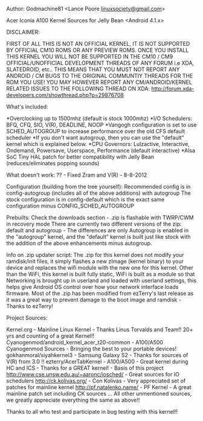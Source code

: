 Author: Godmachine81 <Lance Poore linuxsociety@gmail.com>

Acer Iconia A100 Kernel Sources for Jelly Bean <Android 4.1.x>

DISCLAIMER:

FIRST OF ALL THIS IS  NOT AN OFFICIAL KERNEL, IT IS NOT SUPPORTED BY OFFICIAL CM10 ROMS OR ANY PREVIEW ROMS.
ONCE YOU INSTALL THIS KERNEL YOU WILL NOT BE SUPPORTED IN THE CM10 / CM9 OFFICIAL/UNOFFICIAL DEVELOPMENT THREADS
OF ANY FORUM i.e XDA, SLATEDROID, etc.. THIS MEANS THAT YOU MUST NOT REPORT ANY ANDROID / CM BUGS TO THE ORIGINAL
COMMUNTIY THREADS FOR THE ROM YOU USE! YOU MAY HOWEVER REPORT ANY CM/ANDROID/KERNEL RELATED ISSUES TO THE FOLLOWING
THREAD ON XDA:  http://forum.xda-developers.com/showthread.php?p=29876708

What's included:

*Overclocking up to 1500mhz (default is stock 1000mhz)
*I/O Schedulers: BFQ, CFQ, SIO, V(R), DEADLINE, NOOP
*Vangogh configuration is set to use SCHED_AUTOGROUP to increase performance over the old CFS default scheduler
*If you don't want autogroup, then you can use the "default" kernel which is explained below. 
*CPU Governors: Lulzactive, Interactive, Ondemand, Powersave, Userspace, Performance (default interactive)
*Alsa SoC Tiny HAL patch for better compatibility with Jelly Bean (reduces/eliminates popping sounds)

What doesn't work:
?? - Fixed Zram and V(R) - 8-8-2012

Configuration (building from the tree yourself):
Recommended config is in config-autogroup (includes all of the above additions) with autogroup
The stock configuration is in config-default which is the exact same configuration minus CONFIG_SCHED_AUTOGROUP


Prebuilts:
Check the downloads section - .zip is flashable with TWRP/CWM in recovery mode
There are currently two different versions of the zip: default and autogroup - The differences are only 
Autogroup is enabled in the "autogroup" kernel, and the "default" kernel is built just like stock with the
addition of the above enhancements minus autogroup. 

Info on .zip updater script:
The .zip for this kernel does not modify your ramdisk/init files, it simply flashes a new zImage (kernel binary) 
to your device and replaces the wifi module with the new one for this kernel.  Other than the WiFi, this kernel
is built fully static, WiFi is built as a module so that Networking is brought up in userland and loaded with
userland settings, this helps give Android OS control over how your network interface loads firmware. 
Most of the .zip has been modified from ezTerry's last release as it was a great way to prevent damage to the boot
image and ramdisk - Thanks to ezTerry!

Project Sources:

Kernel.org - Mainline Linux Kernel - Thanks Linus Torvalds and Team!! 20+ yrs and counting of a great Kernel!!
Cyanogenmod/android_kernel_acer_t20-common - A100/A500 Cyanogenmod Sources - Bringing the best to your portable devices!
gokhanmoral/siyahkernel3 - Samsung Galaxy S2 - Thanks for sources of V(R) from 3.0 !!
ezterry/AcerTabKernel - A100/A500 - Great kernel during HC and ICS - Thanks for a GREAT kernel! - Basis of this project
http://www.cse.unsw.edu.au/~aaronc/iosched/ - Great sources for IO schedulers 
http://ck.kolivas.org/ - Con Kolivas - Very appreciated set of patches for mainline kernel
http://pf.natalenko.name/ - PF Kernel - A great mainline patch set including CK sources
... All other unmentioned sources, we greatly appreciate everything the same as above!!

Thanks to all who test and participate in bug testing with this kernel!! 